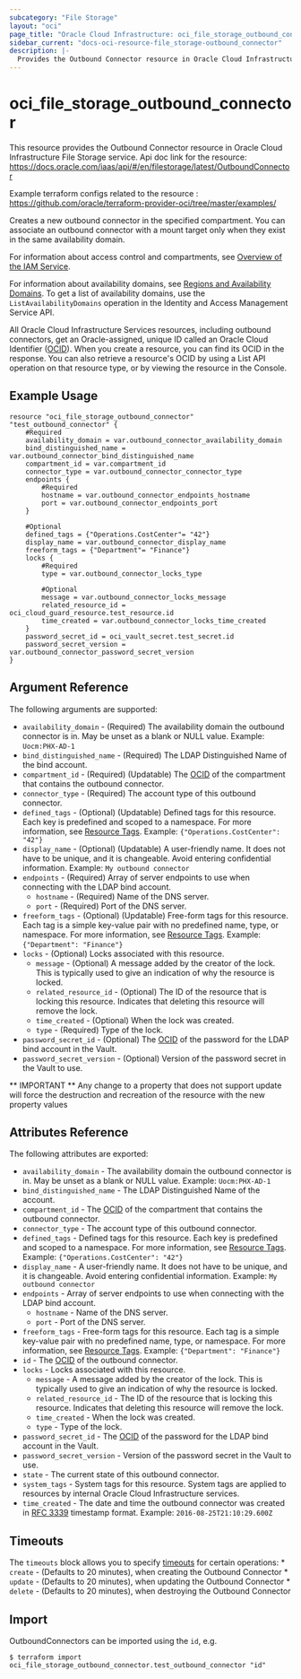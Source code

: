```yaml
---
subcategory: "File Storage"
layout: "oci"
page_title: "Oracle Cloud Infrastructure: oci_file_storage_outbound_connector"
sidebar_current: "docs-oci-resource-file_storage-outbound_connector"
description: |-
  Provides the Outbound Connector resource in Oracle Cloud Infrastructure File Storage service
---
```


# oci_file_storage_outbound_connector
This resource provides the Outbound Connector resource in Oracle Cloud Infrastructure File Storage service.
Api doc link for the resource: https://docs.oracle.com/iaas/api/#/en/filestorage/latest/OutboundConnector

Example terraform configs related to the resource : https://github.com/oracle/terraform-provider-oci/tree/master/examples/

Creates a new outbound connector in the specified compartment.
You can associate an outbound connector with a mount target only when
they exist in the same availability domain.

For information about access control and compartments, see
[Overview of the IAM
Service](https://docs.cloud.oracle.com/iaas/Content/Identity/Concepts/overview.htm).

For information about availability domains, see [Regions and
Availability Domains](https://docs.cloud.oracle.com/iaas/Content/General/Concepts/regions.htm).
To get a list of availability domains, use the
`ListAvailabilityDomains` operation in the Identity and Access
Management Service API.

All Oracle Cloud Infrastructure Services resources, including
outbound connectors, get an Oracle-assigned, unique ID called an
Oracle Cloud Identifier ([OCID](https://docs.cloud.oracle.com/iaas/Content/General/Concepts/identifiers.htm)).
When you create a resource, you can find its OCID in the response.
You can also retrieve a resource's OCID by using a List API operation on that resource
type, or by viewing the resource in the Console.


## Example Usage

```hcl
resource "oci_file_storage_outbound_connector" "test_outbound_connector" {
	#Required
	availability_domain = var.outbound_connector_availability_domain
	bind_distinguished_name = var.outbound_connector_bind_distinguished_name
	compartment_id = var.compartment_id
	connector_type = var.outbound_connector_connector_type
	endpoints {
		#Required
		hostname = var.outbound_connector_endpoints_hostname
		port = var.outbound_connector_endpoints_port
	}

	#Optional
	defined_tags = {"Operations.CostCenter"= "42"}
	display_name = var.outbound_connector_display_name
	freeform_tags = {"Department"= "Finance"}
	locks {
		#Required
		type = var.outbound_connector_locks_type

		#Optional
		message = var.outbound_connector_locks_message
		related_resource_id = oci_cloud_guard_resource.test_resource.id
		time_created = var.outbound_connector_locks_time_created
	}
	password_secret_id = oci_vault_secret.test_secret.id
	password_secret_version = var.outbound_connector_password_secret_version
}
```

## Argument Reference

The following arguments are supported:

* `availability_domain` - (Required) The availability domain the outbound connector is in. May be unset as a blank or NULL value.  Example: `Uocm:PHX-AD-1` 
* `bind_distinguished_name` - (Required) The LDAP Distinguished Name of the bind account. 
* `compartment_id` - (Required) (Updatable) The [OCID](https://docs.cloud.oracle.com/iaas/Content/General/Concepts/identifiers.htm) of the compartment that contains the outbound connector.
* `connector_type` - (Required) The account type of this outbound connector.
* `defined_tags` - (Optional) (Updatable) Defined tags for this resource. Each key is predefined and scoped to a namespace. For more information, see [Resource Tags](https://docs.cloud.oracle.com/iaas/Content/General/Concepts/resourcetags.htm). Example: `{"Operations.CostCenter": "42"}` 
* `display_name` - (Optional) (Updatable) A user-friendly name. It does not have to be unique, and it is changeable. Avoid entering confidential information.  Example: `My outbound connector` 
* `endpoints` - (Required) Array of server endpoints to use when connecting with the LDAP bind account. 
	* `hostname` - (Required) Name of the DNS server.
	* `port` - (Required) Port of the DNS server.
* `freeform_tags` - (Optional) (Updatable) Free-form tags for this resource. Each tag is a simple key-value pair with no predefined name, type, or namespace. For more information, see [Resource Tags](https://docs.cloud.oracle.com/iaas/Content/General/Concepts/resourcetags.htm). Example: `{"Department": "Finance"}` 
* `locks` - (Optional) Locks associated with this resource.
	* `message` - (Optional) A message added by the creator of the lock. This is typically used to give an indication of why the resource is locked. 
	* `related_resource_id` - (Optional) The ID of the resource that is locking this resource. Indicates that deleting this resource will remove the lock. 
	* `time_created` - (Optional) When the lock was created.
	* `type` - (Required) Type of the lock.
* `password_secret_id` - (Optional) The [OCID](https://docs.cloud.oracle.com/iaas/Content/General/Concepts/identifiers.htm) of the password for the LDAP bind account in the Vault.
* `password_secret_version` - (Optional) Version of the password secret in the Vault to use.


** IMPORTANT **
Any change to a property that does not support update will force the destruction and recreation of the resource with the new property values

## Attributes Reference

The following attributes are exported:

* `availability_domain` - The availability domain the outbound connector is in. May be unset as a blank or NULL value.  Example: `Uocm:PHX-AD-1` 
* `bind_distinguished_name` - The LDAP Distinguished Name of the account.
* `compartment_id` - The [OCID](https://docs.cloud.oracle.com/iaas/Content/General/Concepts/identifiers.htm) of the compartment that contains the outbound connector.
* `connector_type` - The account type of this outbound connector.
* `defined_tags` - Defined tags for this resource. Each key is predefined and scoped to a namespace. For more information, see [Resource Tags](https://docs.cloud.oracle.com/iaas/Content/General/Concepts/resourcetags.htm). Example: `{"Operations.CostCenter": "42"}` 
* `display_name` - A user-friendly name. It does not have to be unique, and it is changeable. Avoid entering confidential information.  Example: `My outbound connector` 
* `endpoints` - Array of server endpoints to use when connecting with the LDAP bind account. 
	* `hostname` - Name of the DNS server.
	* `port` - Port of the DNS server.
* `freeform_tags` - Free-form tags for this resource. Each tag is a simple key-value pair with no predefined name, type, or namespace. For more information, see [Resource Tags](https://docs.cloud.oracle.com/iaas/Content/General/Concepts/resourcetags.htm). Example: `{"Department": "Finance"}` 
* `id` - The [OCID](https://docs.cloud.oracle.com/iaas/Content/General/Concepts/identifiers.htm) of the outbound connector.
* `locks` - Locks associated with this resource.
	* `message` - A message added by the creator of the lock. This is typically used to give an indication of why the resource is locked. 
	* `related_resource_id` - The ID of the resource that is locking this resource. Indicates that deleting this resource will remove the lock. 
	* `time_created` - When the lock was created.
	* `type` - Type of the lock.
* `password_secret_id` - The [OCID](https://docs.cloud.oracle.com/iaas/Content/General/Concepts/identifiers.htm) of the password for the LDAP bind account in the Vault.
* `password_secret_version` - Version of the password secret in the Vault to use.
* `state` - The current state of this outbound connector.
* `system_tags` - System tags for this resource. System tags are applied to resources by internal Oracle Cloud Infrastructure services. 
* `time_created` - The date and time the outbound connector was created in [RFC 3339](https://tools.ietf.org/rfc/rfc3339) timestamp format.  Example: `2016-08-25T21:10:29.600Z` 

## Timeouts

The `timeouts` block allows you to specify [timeouts](https://registry.terraform.io/providers/oracle/oci/latest/docs/guides/changing_timeouts) for certain operations:
	* `create` - (Defaults to 20 minutes), when creating the Outbound Connector
	* `update` - (Defaults to 20 minutes), when updating the Outbound Connector
	* `delete` - (Defaults to 20 minutes), when destroying the Outbound Connector


## Import

OutboundConnectors can be imported using the `id`, e.g.

```
$ terraform import oci_file_storage_outbound_connector.test_outbound_connector "id"
```

